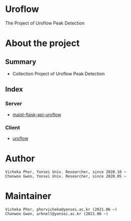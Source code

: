 # Uroflow

The Project of Uroflow Peak Detection

# About the project
## Summary
- Collection Project of Uroflow Peak Detection

## Index
### Server
- [maist-flask-api-uroflow](https://github.com/Yonsei-Maist/maist-flask-api-uroflow/tree/8755e772ca47c0338790344062715e9ed7837b13)
### Client
- [uroflow](https://github.com/Yonsei-Maist/uroflow/tree/e8d1ced3eadb6d9eb220b8a30bcded730478ff42)

# Author
```
Vicheka Phor, Yonsei Univ. Researcher, since 2020.10 ~
Chanwoo Gwon, Yonsei Univ. Researcher, since 2020.05 ~
```

# Maintainer
```
Vicheka Phor, phorvicheka@yonsei.ac.kr (2021.06 ~)
Chanwoo Gwon, arknell@yonsei.ac.kr (2021.06 ~)
```
